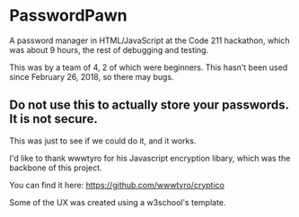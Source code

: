 # PasswordPawn
A password manager in HTML/JavaScript at the Code 211 hackathon, which was about 9 hours, the rest of debugging and testing.

This was by a team of 4, 2 of which were beginners. This hasn't been used since February 26, 2018, so there may bugs. 

## Do not use this to actually store your passwords. It is not secure.  

This was just to see if we could do it, and it works.  

I'd like to thank wwwtyro for his Javascript encryption libary, which was the backbone of this project.

You can find it here:  https://github.com/wwwtyro/cryptico

Some of the UX was created using a w3school's template. 

